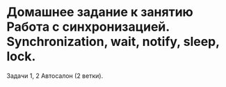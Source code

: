# Домашнее задание к занятию Работа с синхронизацией. Synchronization, wait, notify, sleep, lock.
Задачи 1, 2 Автосалон (2 ветки).
